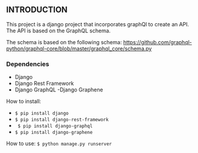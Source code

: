 ## INTRODUCTION

  This project is a django project that incorporates graphQl to create an API.
  The API is based on the GraphQL schema.

  The schema is based on the following schema:
  <https://github.com/graphql-python/graphql-core/blob/master/graphql_core/schema.py>

### Dependencies

- Django
- Django Rest Framework
- Django GraphQL
 -Django Graphene

 How to install:
 
- ``` $ pip install django  ```
- ``` $ pip install django-rest-framework ```
- ``` $ pip install django-graphql```
- ``` $ pip install django-graphene ```


How to use:
``` $ python manage.py runserver ```


  
